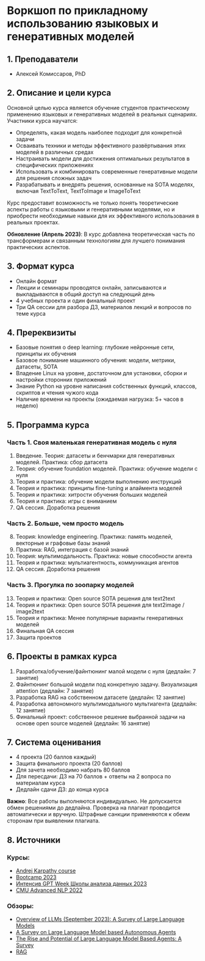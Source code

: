 # Воркшоп по прикладному использованию языковых и генеративных моделей

## 1. Преподаватели

- Алексей Комиссаров, PhD

## 2. Описание и цели курса

Основной целью курса является обучение студентов практическому применению языковых и генеративных моделей в реальных сценариях. Участники курса научатся:

- Определять, какая модель наиболее подходит для конкретной задачи
- Осваивать техники и методы эффективного развёртывания этих моделей в различных средах
- Настраивать модели для достижения оптимальных результатов в специфических приложениях
- Использовать и комбинировать современные генеративные модели для решения сложных задач
- Разрабатывать и внедрять решения, основанные на SOTA моделях, включая TextToText, TextToImage и ImageToText

Курс предоставит возможность не только понять теоретические аспекты работы с языковыми и генеративными моделями, но и приобрести необходимые навыки для их эффективного использования в реальных проектах.

**Обновление (Апрель 2023)**: В курс добавлена теоретическая часть по трансформерам и связанным технологиям для лучшего понимания практических аспектов.

## 3. Формат курса

- Онлайн формат
- Лекции и семинары проводятся онлайн, записываются и выкладываются в общий доступ на следующий день
- 4 учебных проекта и один финальный проект
- Три QA сессии для разбора ДЗ, материалов лекций и вопросов по теме курса

## 4. Пререквизиты

- Базовые понятия о deep learning: глубокие нейронные сети, принципы их обучения
- Базовое понимание машинного обучения: модели, метрики, датасеты, SOTA
- Владение Linux на уровне, достаточном для установки, сборки и настройки сторонних приложений
- Знание Python на уровне написания собственных функций, классов, скриптов и чтения чужого кода
- Наличие времени на проекты (ожидаемая нагрузка: 5+ часов в неделю)

## 5. Программа курса

### Часть 1. Своя маленькая генеративная модель с нуля
1. Введение. Теория: датасеты и бенчмарки для генеративных моделей. Практика: сбор датасета
2. Теория: обучение foundation моделей. Практика: обучение модели с нуля
3. Теория и практика: обучение модели выполнению инструкций
4. Теория и практика: принципы fine-tuning и алаймента моделей
5. Теория и практика: хитрости обучения больших моделей
6. Теория и практика: игры с вниманием
7. QA сессия. Доработка решения

### Часть 2. Больше, чем просто модель
8. Теория: knowledge engineering. Практика: память моделей, векторные и графовые базы знаний
9. Практика: RAG, интеграция с базой знаний
10. Теория: мультимодальность. Практика: новые способности агента
11. Теория и практика: мультиагентность, коммуникация агентов
12. QA сессия. Доработка решения

### Часть 3. Прогулка по зоопарку моделей
13. Теория и практика: Open source SOTA решения для text2text
14. Теория и практика: Open source SOTA решения для text2image / image2text
15. Теория и практика: Менее популярные варианты генеративных моделей
16. Финальная QA сессия
17. Защита проектов

## 6. Проекты в рамках курса

1. Разработка/обучение/файнтюнинг малой модели с нуля (дедлайн: 7 занятие)
2. Файнтюнинг большой модели под конкретную задачу. Визуализация attention (дедлайн: 7 занятие)
3. Разработка RAG на собственном датасете (дедлайн: 12 занятие)
4. Разработка автономного мультимодального мультиагента (дедлайн: 12 занятие)
5. Финальный проект: собственное решение выбранной задачи на основе open source моделей (дедлайн: 16 занятие)

## 7. Система оценивания

- 4 проекта (20 баллов каждый)
- Защита финального проекта (20 баллов)
- Для зачета необходимо набрать 80 баллов
- Для пересдачи: ДЗ на 70 баллов + ответы на 2 вопроса по материалам курса
- Дедлайн сдачи ДЗ: до конца курса

**Важно**: Все работы выполняются индивидуально. Не допускается обмен решениями до дедлайна. Проверка на плагиат проводится автоматически и вручную. Штрафные санкции применяются к обеим сторонам при выявлении плагиата.

## 8. Источники

### Курсы:
- [Andrej Karpathy course](https://www.youtube.com/watch?v=VMj-3S1tku0&list=PLAqhIrjkxbuWI23v9cThsA9GvCAUhRvKZ&index=1&ab_channel=AndrejKarpathy)
- [Bootcamp 2023](https://www.youtube.com/playlist?list=PL1T8fO7ArWleyIqOy37OVXsP4hFXymdOZ)
- [Интенсив GPT Week Школы анализа данных 2023](https://www.youtube.com/playlist?list=PL6Wui14DvQPzMqtOOnfL00ZQ61JcN8V87)
- [CMU Advanced NLP 2022](https://www.youtube.com/playlist?list=PL8PYTP1V4I8D0UkqW2fEhgLrnlDW9QK7z)

### Обзоры:
- [Overview of LLMs (September 2023): A Survey of Large Language Models](https://arxiv.org/pdf/2303.18223.pdf)
- [A Survey on Large Language Model based Autonomous Agents](https://arxiv.org/pdf/2308.11432v2.pdf)
- [The Rise and Potential of Large Language Model Based Agents: A Survey](https://arxiv.org/pdf/2309.07864.pdf)
- [RAG](https://blog.griddynamics.com/retrieval-augmented-generation-llm/)
